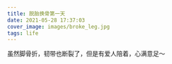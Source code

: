 ```yaml
---
title: 脱胎换骨第一天
date: 2021-05-28 17:37:03
cover_image: images/broke_leg.jpg
tags: life
---
```


虽然脚骨折，韧带也断裂了，但是有爱人陪着，心满意足～